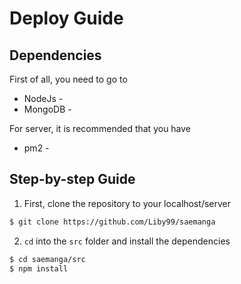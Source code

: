 # Deploy Guide

## Dependencies

First of all, you need to go to

- NodeJs -
- MongoDB -

For server, it is recommended that you have

- pm2 - 

## Step-by-step Guide

1. First, clone the repository to your localhost/server

``` sh
$ git clone https://github.com/Liby99/saemanga
```

2. `cd` into the `src` folder and install the dependencies

``` sh
$ cd saemanga/src
$ npm install
```
